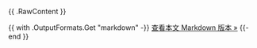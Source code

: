 {{ .RawContent }}

{{ with .OutputFormats.Get "markdown" -}}
<a href="{{ .Permalink }}">查看本文 Markdown 版本 »</a>
{{- end }}